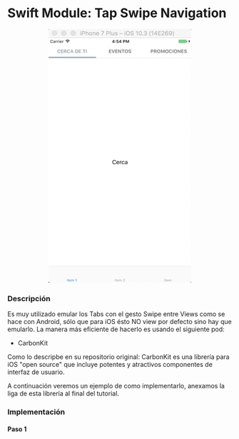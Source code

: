 Swift Module: Tap Swipe Navigation
===========

<p align="center">
  <img src="https://github.com/ginppian/Swift-Modules-Tap-Swipe-Navigation/blob/master/video.gif" width="320" height="568" />
</p>

### Descripción
Es muy utilizado emular los Tabs con el gesto Swipe entre Views como se hace con Android, sólo que para iOS ésto NO view por defecto sino hay que emularlo. 
La manera más eficiente de hacerlo es usando el siguiente pod:

* CarbonKit

Como lo descripbe en su repositorio original: CarbonKit es una librería para iOS "open source" que incluye potentes y atractivos componentes de interfaz de usuario.

A continuación veremos un ejemplo de como implementarlo, anexamos la liga de esta librería al final del tutorial.

### Implementación

#### Paso 1

